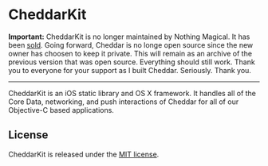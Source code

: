 # CheddarKit

**Important:** CheddarKit is no longer maintained by Nothing Magical. It has been [sold](http://sam.roon.io/parting-ways-with-cheddar). Going forward, Cheddar is no longe open source since the new owner has choosen to keep it private. This will remain as an archive of the previous version that was open source. Everything should still work. Thank you to everyone for your support as I built Cheddar. Seriously. Thank you.

---

CheddarKit is an iOS static library and OS X framework. It handles all of the Core Data, networking, and push interactions of Cheddar for all of our Objective-C based applications.

## License

CheddarKit is released under the [MIT license](https://github.com/nothingmagical/cheddarkit/blob/master/LICENSE).

